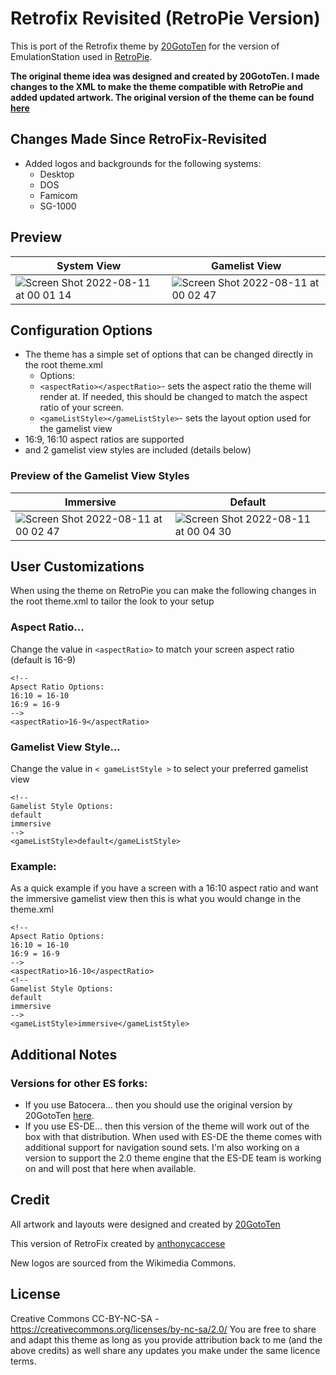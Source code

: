 # Retrofix Revisited (RetroPie Version)
This is port of the Retrofix theme by [20GotoTen](https://github.com/20GotoTen) for the version of EmulationStation used in [RetroPie](https://retropie.org.uk/).  

**The original theme idea was designed and created by 20GotoTen.  I made changes to the XML to make the theme compatible with RetroPie and added updated artwork. The original version of the theme can be found [here](https://github.com/20GotoTen/es-theme-retrofix)**

## Changes Made Since RetroFix-Revisited

- Added logos and backgrounds for the following systems:
   - Desktop
   - DOS
   - Famicom
   - SG-1000

## **Preview**

| System View | Gamelist View |
|----|----|
| ![Screen Shot 2022-08-11 at 00 01 14](https://user-images.githubusercontent.com/1454947/184063378-5de2ba90-88b4-4398-9e2c-cbafe54e4bf8.png) | ![Screen Shot 2022-08-11 at 00 02 47](https://user-images.githubusercontent.com/1454947/184063396-341fb5bb-23f0-41f4-8229-59a1402a4657.png) | 

## **Configuration Options**

- The theme has a simple set of options that can be changed directly in the root theme.xml 
   - Options:
   - `<aspectRatio></aspectRatio>`- sets the aspect ratio the theme will render at. If needed, this should be changed to match the aspect ratio of your screen.
   - `<gameListStyle></gameListStyle>`- sets the layout option used for the gamelist view
- 16:9, 16:10 aspect ratios are supported
- and 2 gamelist view styles are included (details below)

### Preview of the Gamelist View Styles

| Immersive | Default |
|----|----|
| ![Screen Shot 2022-08-11 at 00 02 47](https://user-images.githubusercontent.com/1454947/184063396-341fb5bb-23f0-41f4-8229-59a1402a4657.png) | ![Screen Shot 2022-08-11 at 00 04 30](https://user-images.githubusercontent.com/1454947/184063624-6b169152-dda5-4b80-86ad-b909ae0fa4f6.png) |

## User Customizations
When using the theme on RetroPie you can make the following changes in the root theme.xml to tailor the look to your setup

### Aspect Ratio... 
Change the value in `<aspectRatio>` to match your screen aspect ratio (default is 16-9)
```
<!-- 
Apsect Ratio Options:
16:10 = 16-10
16:9 = 16-9
-->
<aspectRatio>16-9</aspectRatio>
```

### Gamelist View Style...
Change the value in `< gameListStyle >` to select your preferred gamelist view
```
<!-- 
Gamelist Style Options:
default
immersive
-->
<gameListStyle>default</gameListStyle>
```

### Example:
As a quick example if you have a screen with a 16:10 aspect ratio and want the immersive gamelist view then this is what you would change in the theme.xml

```
<!-- 
Apsect Ratio Options:
16:10 = 16-10
16:9 = 16-9
-->
<aspectRatio>16-10</aspectRatio>
<!-- 
Gamelist Style Options:
default
immersive
-->
<gameListStyle>immersive</gameListStyle>
```

## **Additional Notes**

### Versions for other ES forks:
* If you use Batocera... then you should use the original version by 20GotoTen [here](https://github.com/20GotoTen/es-theme-retrofix).
* If you use ES-DE... then this version of the theme will work out of the box with that distribution.  When used with ES-DE the theme comes with additional support for navigation sound sets.  I'm also working on a version to support the 2.0 theme engine that the ES-DE team is working on and will post that here when available.  

## **Credit**
All artwork and layouts were designed and created by [20GotoTen](https://github.com/20GotoTen) 

This version of RetroFix created by [anthonycaccese](https://github.com/anthonycaccese)

New logos are sourced from the Wikimedia Commons.

## **License**
Creative Commons CC-BY-NC-SA - https://creativecommons.org/licenses/by-nc-sa/2.0/
You are free to share and adapt this theme as long as you provide attribution back to me (and the above credits) as well share any updates you make under the same licence terms.
